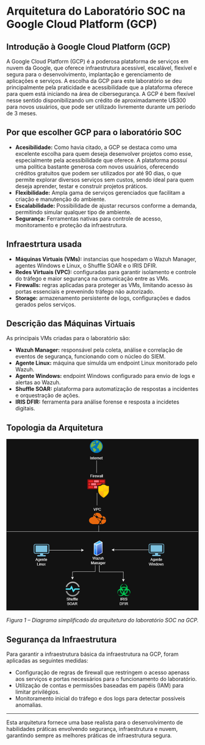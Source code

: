 # Arquitetura do Laboratório SOC na Google Cloud Platform (GCP)

## Introdução à Google Cloud Platform (GCP)

A Google Cloud Platform (GCP) é a poderosa plataforma de serviços em nuvem da Google, que oferece infraestrutura acessível, escalável, flexível e segura para o desenvolvimento, implantação e gerenciamento de aplicações e serviços. A escolha da GCP para este laboratório se deu principalmente pela praticidade e acessibilidade que a plataforma oferece para quem está iniciando na área de cibersegurança. A GCP é bem flexível nesse sentido disponibilizando um crédito de aproximadamente U$300 para novos usuários, que pode ser utilizado livremente durante um período de 3 meses.

## Por que escolher GCP para o laboratório SOC

- **Acesibilidade:** Como havia citado, a GCP se destaca como uma excelente escolha para quem deseja desenvolver projetos como esse, especialmente pela acessibilidade que oferece. A plataforma possuí uma política bastante generosa com novos usuários, oferecendo créditos gratuitos que podem ser utilizados por até 90 dias, o que permite explorar diversos serviços sem custos, sendo ideal para quem deseja aprender, testar e construir projetos práticos.
- **Flexibilidade:** Ampla gama de serviços gerenciados que facilitam a criação e manutenção do ambiente.
- **Escalabilidade:** Possibilidade de ajustar recursos conforme a demanda, permitindo simular qualquer tipo de ambiente.
- **Segurança:** Ferramentas nativas para controle de acesso, monitoramento e proteção da infraestrutura. 

## Infraestrtura usada

- **Máquinas Virtuais (VMs):** instancias que hospedam o Wazuh Manager, agentes Windows e Linux, o Shuffle SOAR e o IRIS DFIR.
- **Redes Virtuais (VPC):** configuradas para garantir isolamento e controle do tráfego e maior segurança na comunicação entre as VMs.
- **Firewalls:** regras aplicadas para proteger as VMs, limitando acesso às portas essenciais e prevenindo tráfego não autorizado.
- **Storage:** armazenamento persistente de logs, configurações e dados gerados pelos serviços.

## Descrição das Máquinas Virtuais

As principais VMs criadas para o laboratório são:

- **Wazuh Manager:** responsável pela coleta, análise e correlação de eventos de segurança, funcionando com o núcleo do SIEM.
- **Agente Linux:** máquina que simulda um endpoint Linux monitorado pelo Wazuh.
- **Agente Windows:** endpoint Windows configurado para envio de logs e alertas ao Wazuh.
- **Shuffle SOAR:** plataforma para automatização de respostas a incidentes e orquestração de ações.
- **IRIS DFIR:** ferramenta para análise forense e resposta a incidetes digitais.

## Topologia da Arquitetura

![Diagrama da arquitetura do laboratório SOC](../images/topologia.png)

*Figura 1 – Diagrama simplificado da arquitetura do laboratório SOC na GCP.*

## Segurança da Infraestrutura

Para garantir a infraestrutura básica da infraestrutura na GCP, foram aplicadas as seguintes medidas:

- Configuração de regras de firewall que restringem o acesso apenass aos serviços e portas necessários para o funcionamento do laboratório.
- Utilização de contas e permissões baseadas em papéis (IAM) para limitar privilégios.
- Monitoramento inicial do tráfego e dos logs para detectar possíveis anomalias.

---

Esta arquitetura fornece uma base realista para o desenvolvimento de habilidades práticas envolvendo segurança, infraestrutura e nuvem, garantindo sempre as melhores práticas de infraestrutura segura. 